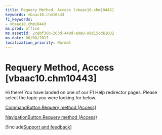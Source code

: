 ```yaml
---
title: Requery Method, Access [vbaac10.chm10443]
keywords: vbaac10.chm10443
f1_keywords:
- vbaac10.chm10443
ms.prod: office
ms.assetid: 2cebf36b-203d-448d-a0a0-99d15cde1602
ms.date: 06/08/2017
localization_priority: Normal
---
```



# Requery Method, Access [vbaac10.chm10443]

Hi there! You have landed on one of our F1 Help redirector pages. Please select the topic you were looking for below.

[CommandButton.Requery method (Access)](https://msdn.microsoft.com/library/9a8fed17-aec2-c592-c003-92bc832d5da0%28Office.15%29.aspx)

[NavigationButton.Requery method (Access)](https://msdn.microsoft.com/library/4beb0efc-2e95-469e-21be-e546d0a66414%28Office.15%29.aspx)

[!include[Support and feedback](~/includes/feedback-boilerplate.md)]